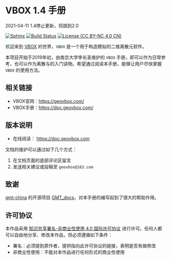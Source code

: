 # VBOX 1.4 手册
2021-04-11 1.4停止更新，将跳到2.0

[![Sphinx](https://img.shields.io/badge/Powered%20by-Sphinx-orange.svg)](http://www.sphinx-doc.org/)
[![Build Status](https://travis-ci.org/geovbox/vbox_doc.svg?branch=master)](https://travis-ci.org/geovbox/vbox_doc)
[![License (CC BY-NC 4.0 CN)](https://img.shields.io/badge/license-CC%20BY--NC%204.0-red.svg)](http://creativecommons.org/licenses/by-nc/4.0/)

欢迎来到 [VBOX](https://geovbox.com/) 的世界，`VBOX` 是一个用于构造模拟的二维离散元软件。

本项目开始于2019年初，由南京大学李长圣维护的 `VBOX` 手册，即可以作为日常参考，也可以作为离散与的入门读物。希望通过阅读本手册，能够让用户尽快掌握 `VBOX` 的使用方法。

## 相关链接

- VBOX官网：https://geovbox.com/
- VBOX手册：https://doc.geovbox.com/


## 版本说明

- 在线阅读： https://doc.geovbox.com

文档的维护可以通过如下几个方式：

1. 在文档页面的底部评论区留言
2. 发送相关建议或投稿至 `geovbox@163.com`

## 致谢

[gmt-china](https://github.com/gmt-china) 的开源项目 [GMT_docs](https://github.com/gmt-china/GMT_docs)，对本手册的编写起到了很大的帮助作用。

## 许可协议

本作品采用 [知识共享署名-非商业性使用 4.0 国际许可协议](http://creativecommons.org/licenses/by-nc/4.0/) 进行许可。任何人都可以自由地分享、修改本作品，但必须遵循如下条件：

- 署名：必须提到原作者，提供指向此许可协议的链接，表明是否有做修改
- 非商业性使用：不能对本作品进行任何形式的商业性使用
